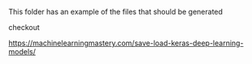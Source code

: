 This folder has an example of the files that should be generated


checkout

https://machinelearningmastery.com/save-load-keras-deep-learning-models/


